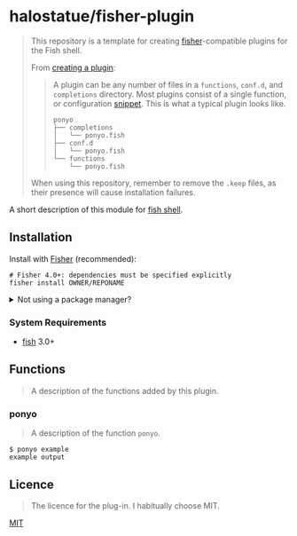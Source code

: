 # halostatue/fisher-plugin

> This repository is a template for creating [fisher][]-compatible plugins for
> the Fish shell.
>
> From [creating a plugin][]:
>
> > A plugin can be any number of files in a `functions`, `conf.d`, and
> > `completions` directory. Most plugins consist of a single function, or
> > configuration [snippet][]. This is what a typical plugin looks like.
> >
> > ```
> > ponyo
> > ├── completions
> > │   └── ponyo.fish
> > ├── conf.d
> > │   └── ponyo.fish
> > └── functions
> >     └── ponyo.fish
> > ```
>
> When using this repository, remember to remove the `.keep` files, as their
> presence will cause installation failures.

A short description of this module for [fish shell][].

## Installation

Install with [Fisher][] (recommended):

```fish
# Fisher 4.0+: dependencies must be specified explicitly
fisher install OWNER/REPONAME
```

<details>
<summary>Not using a package manager?</summary>

---

Copy `completions/*.fish`, `conf.d/*.fish`, and `functions/*.fish` to your fish
configuration directory preserving the directory structure.

</details>

### System Requirements

- [fish][] 3.0+

## Functions

> A description of the functions added by this plugin.

### ponyo

> A description of the function `ponyo`.

```fish
$ ponyo example
example output
```

## Licence

> The licence for the plug-in. I habitually choose MIT.

[MIT](LICENCE.md)

[fish shell]: https://fishshell.com 'friendly interactive shell'
[fisher]: https://github.com/jorgebucaran/fisher
[fish]: https://github.com/fish-shell/fish-shell
[creating a plugin]: https://github.com/jorgebucaran/fisher#creating-a-plugin
[snippet]: https://fishshell.com/docs/current/index.html#configuration-files
[events]: https://fishshell.com/docs/current/cmds/emit.html
